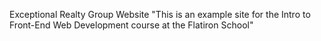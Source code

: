 Exceptional Realty Group Website
"This is an example site for the Intro to Front-End Web Development course at the Flatiron School"